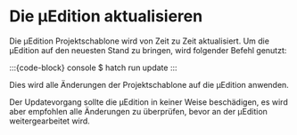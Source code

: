 # Die μEdition aktualisieren

Die μEdition Projektschablone wird von Zeit zu Zeit aktualisiert. Um die μEdition auf den neuesten Stand zu bringen,
wird folgender Befehl genutzt:

:::{code-block} console
$ hatch run update
:::

Dies wird alle Änderungen der Projektschablone auf die μEdition anwenden.

Der Updatevorgang sollte die μEdition in keiner Weise beschädigen, es wird aber empfohlen alle Änderungen zu überprüfen,
bevor an der μEdition weitergearbeitet wird.
